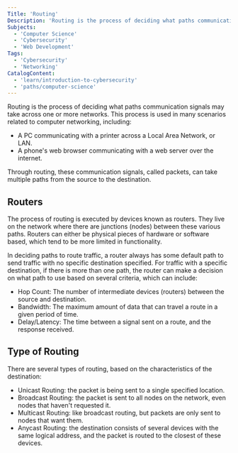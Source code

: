 ```yaml
---
Title: 'Routing'
Description: 'Routing is the process of deciding what paths communication signals may take across one or more networks.'
Subjects:
  - 'Computer Science'
  - 'Cybersecurity'
  - 'Web Development'
Tags:
  - 'Cybersecurity'
  - 'Networking'
CatalogContent:
  - 'learn/introduction-to-cybersecurity'
  - 'paths/computer-science'
---
```


Routing is the process of deciding what paths communication signals may take across one or more networks. This process is used in many scenarios related to computer networking, including:

- A PC communicating with a printer across a Local Area Network, or LAN.
- A phone's web browser communicating with a web server over the internet.

Through routing, these communication signals, called packets, can take multiple paths from the source to the destination.

## Routers

The process of routing is executed by devices known as routers. They live on the network where there are junctions (nodes) between these various paths. Routers can either be physical pieces of hardware or software based, which tend to be more limited in functionality.

In deciding paths to route traffic, a router always has some default path to send traffic with no specific destination specified. For traffic with a specific destination, if there is more than one path, the router can make a decision on what path to use based on several criteria, which can include:

- Hop Count: The number of intermediate devices (routers) between the source and destination.
- Bandwidth: The maximum amount of data that can travel a route in a given period of time.
- Delay/Latency: The time between a signal sent on a route, and the response received.

## Type of Routing

There are several types of routing, based on the characteristics of the destination:

- Unicast Routing: the packet is being sent to a single specified location.
- Broadcast Routing: the packet is sent to all nodes on the network, even nodes that haven't requested it.
- Multicast Routing: like broadcast routing, but packets are only sent to nodes that want them.
- Anycast Routing: the destination consists of several devices with the same logical address, and the packet is routed to the closest of these devices.
